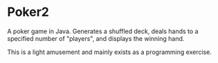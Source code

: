 # Poker2

A poker game in Java. Generates a shuffled deck, deals hands to a specified number of "players", and displays the winning hand.

This is a light amusement and mainly exists as a programming exercise.
